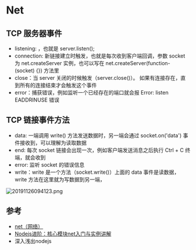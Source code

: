 # Net 

## TCP 服务器事件
- listening: ，也就是 server.listen();
- connection: 新链接建立时触发，也就是每次收到客户端回调，参数 socket 为 net.createServer 实例，也可以写在 net.createServer(function- (socket) {}) 方法里
- close：当 server 关闭的时候触发（server.close()）。 如果有连接存在，直到所有的连接结束才会触发这个事件
- error：捕获错误，例如监听一个已经存在的端口就会报 Error: listen EADDRINUSE 错误

## TCP 链接事件方法
- data: 一端调用 write() 方法发送数据时，另一端会通过 socket.on('data') 事件接收到，可以理解为读取数据
- end: 每次 socket 链接会出现一次，例如客户端发送消息之后执行 Ctrl + C 终端，就会收到
- error: 监听 socket 的错误信息
- write：write 是一个方法（socket.write()）上面的 data 事件是读数据，write 方法在这里就为写数据到另一端，

![20191126094123.png](https://i.loli.net/2019/11/26/9xr4JwZjN56VzsX.png)


## 参考
- [net（网络）](http://nodejs.cn/api/net.html#net_net)
- [Nodejs进阶：核心模块net入门与实例讲解](https://www.cnblogs.com/chyingp/p/6072338.html)
- 深入浅出nodejs